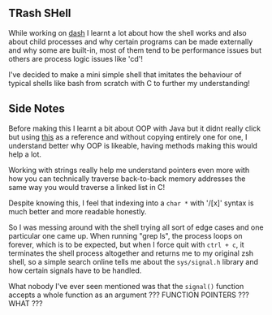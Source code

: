 ## TRash SHell  

While working on [dash](https://github.com/leeian1011/dsh) I learnt a lot about how the shell works and also about
child processes and why certain programs can be made externally and why some are built-in, most of them tend to be performance issues
but others are process logic issues like 'cd'!

I've decided to make a mini simple shell that imitates the behaviour of typical shells like bash from scratch with C to further my understanding!

## Side Notes
Before making this I learnt a bit about OOP with Java but it didnt really click but using [this](https://www.youtube.com/watch?v=ubt-UjcQUYg&t=684s)
as a reference and without copying entirely one for one, I understand better why OOP is likeable, having methods making this would help a lot.

Working with strings really help me understand pointers even more with how you can technically traverse back-to-back memory addresses
the same way you would traverse a linked list in C!

Despite knowing this, I feel that indexing into a `char *` with '/[x]' syntax is much better and more readable honestly.

So I was messing around with the shell trying all sort of edge cases and one particular one came up. When running "grep ls", the process
loops on forever, which is to be expected, but when I force quit with `ctrl + c`, it terminates the shell process altogether and returns me to 
my original zsh shell, so a simple search online tells me about the `sys/signal.h` library and how certain signals have to be handled.

What nobody I've ever seen mentioned was that the `signal()` function accepts a whole function as an argument ???
FUNCTION POINTERS ??? WHAT ??? 









